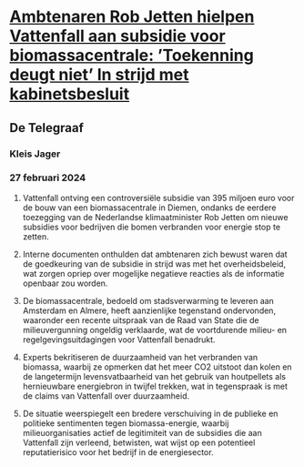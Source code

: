 # [Ambtenaren Rob Jetten hielpen Vattenfall aan subsidie voor biomassacentrale: ’Toekenning deugt niet’ In strijd met kabinetsbesluit](https://advance.lexis.com/api/document?collection=news&id=urn:contentItem:6BDY-JG81-JBNJ-24XV-00000-00&context=1519360)
## De Telegraaf
### Kleis Jager
### 27 februari 2024

1. Vattenfall ontving een controversiële subsidie van 395 miljoen euro voor de bouw van een biomassacentrale in Diemen, ondanks de eerdere toezegging van de Nederlandse klimaatminister Rob Jetten om nieuwe subsidies voor bedrijven die bomen verbranden voor energie stop te zetten.

2. Interne documenten onthulden dat ambtenaren zich bewust waren dat de goedkeuring van de subsidie in strijd was met het overheidsbeleid, wat zorgen opriep over mogelijke negatieve reacties als de informatie openbaar zou worden.

3. De biomassacentrale, bedoeld om stadsverwarming te leveren aan Amsterdam en Almere, heeft aanzienlijke tegenstand ondervonden, waaronder een recente uitspraak van de Raad van State die de milieuvergunning ongeldig verklaarde, wat de voortdurende milieu- en regelgevingsuitdagingen voor Vattenfall benadrukt.

4. Experts bekritiseren de duurzaamheid van het verbranden van biomassa, waarbij ze opmerken dat het meer CO2 uitstoot dan kolen en de langetermijn levensvatbaarheid van het gebruik van houtpellets als hernieuwbare energiebron in twijfel trekken, wat in tegenspraak is met de claims van Vattenfall over duurzaamheid.

5. De situatie weerspiegelt een bredere verschuiving in de publieke en politieke sentimenten tegen biomassa-energie, waarbij milieuorganisaties actief de legitimiteit van de subsidies die aan Vattenfall zijn verleend, betwisten, wat wijst op een potentieel reputatierisico voor het bedrijf in de energiesector.